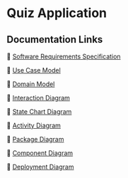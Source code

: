 # Quiz Application #

## Documentation Links ##

🔗 [Software Requirements Specification](https://drive.google.com/uc?export=view&id=1aG29IqwqjwRI6MV_nUQlo2uNTdYnm_5l#page=8)

🔗 [Use Case Model](https://drive.google.com/uc?export=view&id=1aG29IqwqjwRI6MV_nUQlo2uNTdYnm_5l#page=22)

🔗 [Domain Model](https://drive.google.com/uc?export=view&id=1aG29IqwqjwRI6MV_nUQlo2uNTdYnm_5l#page=35)

🔗 [Interaction Diagram](https://drive.google.com/uc?export=view&id=1aG29IqwqjwRI6MV_nUQlo2uNTdYnm_5l#page=37)

🔗 [State Chart Diagram](https://drive.google.com/uc?export=view&id=1aG29IqwqjwRI6MV_nUQlo2uNTdYnm_5l#page=40)

🔗 [Activity Diagram](https://drive.google.com/uc?export=view&id=1aG29IqwqjwRI6MV_nUQlo2uNTdYnm_5l#page=42)

🔗 [Package Diagram](https://drive.google.com/uc?export=view&id=1aG29IqwqjwRI6MV_nUQlo2uNTdYnm_5l#page=44)

🔗 [Component Diagram](https://drive.google.com/uc?export=view&id=1aG29IqwqjwRI6MV_nUQlo2uNTdYnm_5l#page=46)

🔗 [Deployment Diagram](./Complete%20Documentation.pdf#page=48)

